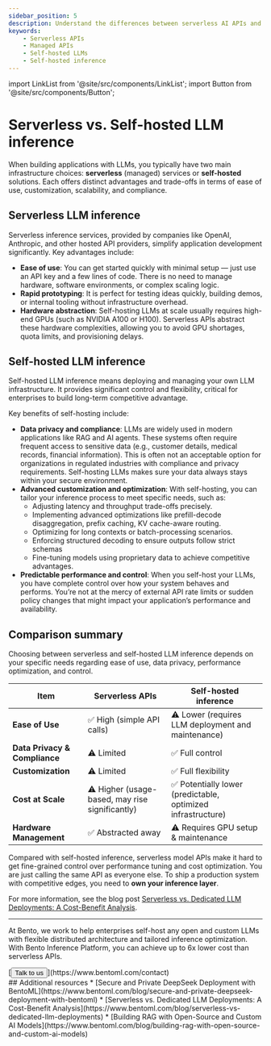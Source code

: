 ```yaml
---
sidebar_position: 5
description: Understand the differences between serverless AI APIs and self-hosted deployments.
keywords:
    - Serverless APIs
    - Managed APIs
    - Self-hosted LLMs
    - Self-hosted inference
---
```


import LinkList from '@site/src/components/LinkList';
import Button from '@site/src/components/Button';

# Serverless vs. Self-hosted LLM inference

When building applications with LLMs, you typically have two main infrastructure choices: **serverless** (managed) services or **self-hosted** solutions. Each offers distinct advantages and trade-offs in terms of ease of use, customization, scalability, and compliance.

## Serverless LLM inference

Serverless inference services, provided by companies like OpenAI, Anthropic, and other hosted API providers, simplify application development significantly. Key advantages include:

- **Ease of use**: You can get started quickly with minimal setup — just use an API key and a few lines of code. There is no need to manage hardware, software environments, or complex scaling logic.
- **Rapid prototyping**: It is perfect for testing ideas quickly, building demos, or internal tooling without infrastructure overhead.
- **Hardware abstraction**: Self-hosting LLMs at scale usually requires high-end GPUs (such as NVIDIA A100 or H100). Serverless APIs abstract these hardware complexities, allowing you to avoid GPU shortages, quota limits, and provisioning delays.

## Self-hosted LLM inference

Self-hosted LLM inference means deploying and managing your own LLM infrastructure. It provides significant control and flexibility, critical for enterprises to build long-term competitive advantage.

Key benefits of self-hosting include:

- **Data privacy and compliance**: LLMs are widely used in modern applications like RAG and AI agents. These systems often require frequent access to sensitive data (e.g., customer details, medical records, financial information). This is often not an acceptable option for organizations in regulated industries with compliance and privacy requirements. Self-hosting LLMs makes sure your data always stays within your secure environment.
- **Advanced customization and optimization**: With self-hosting, you can tailor your inference process to meet specific needs, such as:
    - Adjusting latency and throughput trade-offs precisely.
    - Implementing advanced optimizations like prefill-decode disaggregation, prefix caching, KV cache-aware routing.
    - Optimizing for long contexts or batch-processing scenarios.
    - Enforcing structured decoding to ensure outputs follow strict schemas
    - Fine-tuning models using proprietary data to achieve competitive advantages.
- **Predictable performance and control**: When you self-host your LLMs, you have complete control over how your system behaves and performs. You’re not at the mercy of external API rate limits or sudden policy changes that might impact your application’s performance and availability.

## Comparison summary

Choosing between serverless and self-hosted LLM inference depends on your specific needs regarding ease of use, data privacy, performance optimization, and control.

| Item | Serverless APIs | Self-hosted inference |
| --- | --- | --- |
| **Ease of Use** | ✅ High (simple API calls) | ⚠️ Lower (requires LLM deployment and maintenance) |
| **Data Privacy & Compliance** | ⚠️ Limited | ✅ Full control |
| **Customization** | ⚠️ Limited | ✅ Full flexibility |
| **Cost at Scale** | ⚠️ Higher (usage-based, may rise significantly) | ✅ Potentially lower (predictable, optimized infrastructure) |
| **Hardware Management** | ✅ Abstracted away | ⚠️ Requires GPU setup & maintenance |

Compared with self-hosted inference, serverless model APIs make it hard to get fine-grained control over performance tuning and cost optimization. You are just calling the same API as everyone else. To ship a production system with competitive edges, you need to **own your inference layer**.

For more information, see the blog post [Serverless vs. Dedicated LLM Deployments: A Cost-Benefit Analysis](https://www.bentoml.com/blog/serverless-vs-dedicated-llm-deployments).

---

At Bento, we work to help enterprises self-host any open and custom LLMs with flexible distributed architecture and tailored inference optimization. With Bento Inference Platform, you can achieve up to 6x lower cost than serverless APIs.

<div style={{ margin: '3rem 0' }}>
[<Button>Talk to us</Button>](https://www.bentoml.com/contact)
</div>

<LinkList>
  ## Additional resources
  * [Secure and Private DeepSeek Deployment with BentoML](https://www.bentoml.com/blog/secure-and-private-deepseek-deployment-with-bentoml)
  * [Serverless vs. Dedicated LLM Deployments: A Cost-Benefit Analysis](https://www.bentoml.com/blog/serverless-vs-dedicated-llm-deployments)
  * [Building RAG with Open-Source and Custom AI Models](https://www.bentoml.com/blog/building-rag-with-open-source-and-custom-ai-models)
</LinkList>